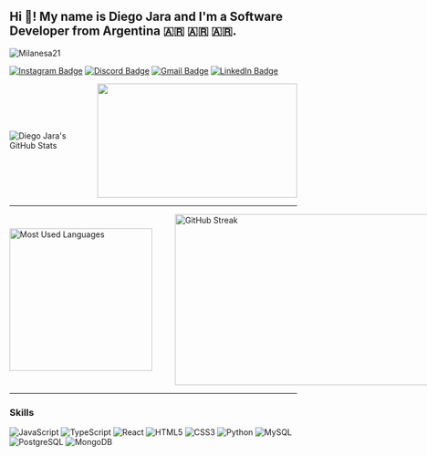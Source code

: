 ## Hi 👋! My name is Diego Jara and I'm a Software Developer from Argentina 🇦🇷 🇦🇷 🇦🇷.

<p align="left"> <img src="https://komarev.com/ghpvc/?username=Milanesa21&label=Profile%20views&color=0e75b6&style=flat" alt="Milanesa21" /> </p>

[![Instagram Badge](https://img.shields.io/badge/Instagram-FF1493?style=for-the-badge&logo=instagram&logoColor=white)](https://www.instagram.com/el_milanesa?utm_source=ig_web_button_share_sheet&igsh=ZDNlZDc0MzIxNw==)
[![Discord Badge](https://img.shields.io/badge/Discord-blue?style=for-the-badge&logo=discord&logoColor=white)](https://discord.com/users/milanesa3528)
[![Gmail Badge](https://img.shields.io/badge/Gmail-red?style=for-the-badge&logo=gmail&logoColor=white)](mailto:diegojara88574@gmail.com)
[![LinkedIn Badge](https://img.shields.io/badge/LinkedIn-blue?style=for-the-badge&logo=linkedin&logoColor=white)](https://www.linkedin.com/in/diego-jara-gallardo-b53276174/)

<div style="display: flex; align-items: center;">
  <img src="https://github-readme-stats.vercel.app/api?username=Milanesa21&show_icons=true&theme=radical&hide_border=true" alt="Diego Jara's GitHub Stats" style="flex: 1;" />
  <img src="https://media.giphy.com/media/BomiIONg7E2y2oWDaE/giphy.gif?cid=790b7611s3lxa6ujz4d0y5dtbkz41yd84a7q6b1mj9ymlno5&ep=v1_gifs_search&rid=giphy.gif&ct=g" width="350" height="200" style="flex: 1; margin-left: 40px;" />
</div>

---

<div style="display: flex; align-items: center;">
  <img src="https://github-readme-stats.vercel.app/api/top-langs/?username=Milanesa21&layout=compact&theme=radical&hide_border=true" alt="Most Used Languages" style="flex: 1; height: 250px;" />
  <img src="https://streak-stats.demolab.com?user=Milanesa21&theme=radical&hide_border=true" alt="GitHub Streak" style="flex: 1;width:450px; height: 300px; margin-left: 40px;" />
</div>

---

### Skills
![JavaScript](https://img.shields.io/badge/-JavaScript-black?style=flat-square&logo=javascript)
![TypeScript](https://img.shields.io/badge/-TypeScript-black?style=flat-square&logo=typescript)
![React](https://img.shields.io/badge/-React-black?style=flat-square&logo=react)
![HTML5](https://img.shields.io/badge/-HTML5-black?style=flat-square&logo=html5)
![CSS3](https://img.shields.io/badge/-CSS3-black?style=flat-square&logo=css3)
![Python](https://img.shields.io/badge/-Python-black?style=flat-square&logo=python)
![MySQL](https://img.shields.io/badge/-MySQL-black?style=flat-square&logo=mysql)
![PostgreSQL](https://img.shields.io/badge/-PostgreSQL-black?style=flat-square&logo=postgresql)
![MongoDB](https://img.shields.io/badge/-MongoDB-black?style=flat-square&logo=mongodb)
